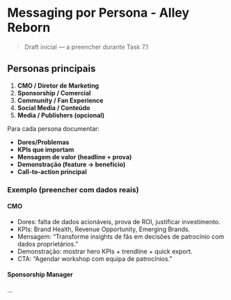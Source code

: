 # Messaging por Persona - Alley Reborn

> Draft inicial — a preencher durante Task 7.1

## Personas principais
1. **CMO / Diretor de Marketing**
2. **Sponsorship / Comercial**
3. **Community / Fan Experience**
4. **Social Media / Conteúdo**
5. **Media / Publishers (opcional)**

Para cada persona documentar:
- **Dores/Problemas**
- **KPIs que importam**
- **Mensagem de valor (headline + prova)**
- **Demonstração (feature → benefício)**
- **Call-to-action principal**

### Exemplo (preencher com dados reais)
#### CMO
- Dores: falta de dados acionáveis, prova de ROI, justificar investimento.
- KPIs: Brand Health, Revenue Opportunity, Emerging Brands.
- Mensagem: “Transforme insights de fãs em decisões de patrocínio com dados proprietários.”
- Demonstração: mostrar hero KPIs + trendline + quick export.
- CTA: “Agendar workshop com equipa de patrocínios.”

#### Sponsorship Manager
...
